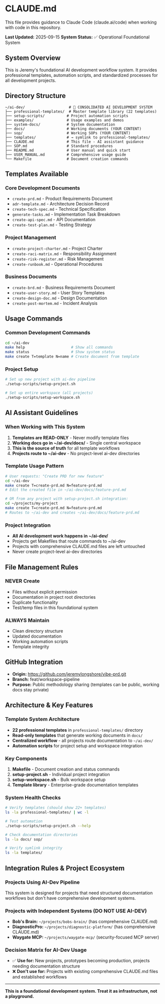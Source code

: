 # CLAUDE.md

This file provides guidance to Claude Code (claude.ai/code) when working with code in this repository.

**Last Updated:** 2025-09-15
**System Status:** ✅ Operational Foundational System

## System Overview

This is Jeremy's foundational AI development workflow system. It provides professional templates, automation scripts, and standardized processes for all development projects.

## Directory Structure

```
~/ai-dev/                    # 🎯 CONSOLIDATED AI DEVELOPMENT SYSTEM
├── professional-templates/  # Master template library (22 templates)
├── setup-scripts/          # Project automation scripts
├── examples/               # Usage examples and demos
├── system-docs/            # System documentation
├── docs/                   # Working documents (YOUR CONTENT)
├── sop/                    # Working SOPs (YOUR CONTENT)
├── templates/              # → symlink to professional-templates/
├── CLAUDE.md               # This file - AI assistant guidance
├── SOP.md                  # Standard procedures
├── README.md               # User manual and quick start
├── USER_MANUAL.md          # Comprehensive usage guide
└── Makefile                # Document creation commands
```

## Templates Available

### Core Development Documents
- `create-prd.md` - Product Requirements Document
- `adr-template.md` - Architecture Decision Record
- `create-tech-spec.md` - Technical Specification
- `generate-tasks.md` - Implementation Task Breakdown
- `create-api-spec.md` - API Documentation
- `create-test-plan.md` - Testing Strategy

### Project Management
- `create-project-charter.md` - Project Charter
- `create-raci-matrix.md` - Responsibility Assignment
- `create-risk-register.md` - Risk Management
- `create-runbook.md` - Operational Procedures

### Business Documents
- `create-brd.md` - Business Requirements Document
- `create-user-story.md` - User Story Templates
- `create-design-doc.md` - Design Documentation
- `create-post-mortem.md` - Incident Analysis

## Usage Commands

### Common Development Commands
```bash
cd ~/ai-dev
make help                     # Show all commands
make status                   # Show system status
make create T=template N=name # Create document from template
```

### Project Setup
```bash
# Set up new project with ai-dev pipeline
./setup-scripts/setup-project.sh

# Set up entire workspace (all projects)
./setup-scripts/setup-workspace.sh
```

## AI Assistant Guidelines

### When Working with This System
1. **Templates are READ-ONLY** - Never modify template files
2. **Working docs go in ~/ai-dev/docs/** - Single central workspace
3. **This is the source of truth** for all template workflows
4. **Projects route to ~/ai-dev** - No project-level ai-dev directories

### Template Usage Pattern
```bash
# User requests: "Create PRD for new feature"
cd ~/ai-dev
make create T=create-prd.md N=feature-prd.md
# Edit the created file in ~/ai-dev/docs/feature-prd.md

# OR from any project with setup-project.sh integration:
cd ~/projects/my-project
make create T=create-prd.md N=feature-prd.md
# Routes to ~/ai-dev and creates ~/ai-dev/docs/feature-prd.md
```

### Project Integration
- **All AI development work happens in ~/ai-dev/**
- Projects get Makefiles that route commands to ~/ai-dev
- Projects with comprehensive CLAUDE.md files are left untouched
- Never create project-level ai-dev directories

## File Management Rules

### NEVER Create
- Files without explicit permission
- Documentation in project root directories
- Duplicate functionality
- Test/temp files in this foundational system

### ALWAYS Maintain
- Clean directory structure
- Updated documentation
- Working automation scripts
- Template integrity

## GitHub Integration

- **Origin:** https://github.com/jeremylongshore/vibe-prd.git
- **Branch:** feat/workspace-pipeline
- **Purpose:** Public methodology sharing (templates can be public, working docs stay private)

## Architecture & Key Features

### Template System Architecture
- **22 professional templates** in `professional-templates/` directory
- **Read-only templates** that generate working documents in `docs/`
- **Centralized workflow** - all projects route documentation to `~/ai-dev/`
- **Automation scripts** for project setup and workspace integration

### Key Components
1. **Makefile** - Document creation and status commands
2. **setup-project.sh** - Individual project integration
3. **setup-workspace.sh** - Bulk workspace setup
4. **Template library** - Enterprise-grade documentation templates

### System Health Checks

```bash
# Verify templates (should show 22+ templates)
ls -la professional-templates/ | wc -l

# Test automation
./setup-scripts/setup-project.sh --help

# Check documentation directories
ls -la docs/ sop/

# Verify symlink integrity
ls -la templates/
```

## Integration Rules & Project Ecosystem

### Projects Using AI-Dev Pipeline
This system is designed for projects that need structured documentation workflows but don't have comprehensive development systems.

### Projects with Independent Systems (DO NOT USE AI-DEV)
- **Bob's Brain:** `~/projects/bobs-brain/` (has comprehensive CLAUDE.md)
- **DiagnosticPro:** `~/projects/diagnostic-platform/` (has comprehensive CLAUDE.md)
- **Waygate MCP:** `~/projects/waygate-mcp/` (security-focused MCP server)

### Decision Matrix for AI-Dev Usage
- ✅ **Use for:** New projects, prototypes becoming production, projects needing documentation structure
- ❌ **Don't use for:** Projects with existing comprehensive CLAUDE.md files and established workflows

---

**This is a foundational development system. Treat it as infrastructure, not a playground.**